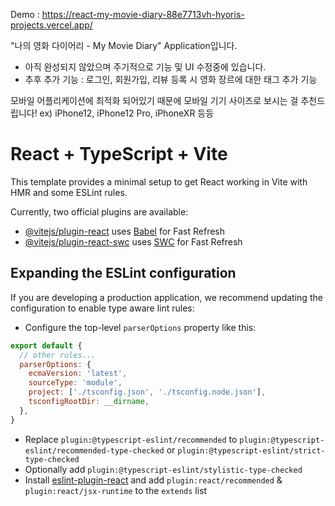 Demo : https://react-my-movie-diary-88e7713vh-hyoris-projects.vercel.app/

"나의 영화 다이어리 - My Movie Diary" Application입니다.

* 아직 완성되지 않았으며 주기적으로 기능 및 UI 수정중에 있습니다.
* 추후 추가 기능 : 로그인, 회원가입, 리뷰 등록 시 영화 장르에 대한 태그 추가 기능

모바일 어플리케이션에 최적화 되어있기 때문에 모바일 기기 사이즈로 보시는 걸 추천드립니다!
ex) iPhone12, iPhone12 Pro, iPhoneXR 등등






# React + TypeScript + Vite

This template provides a minimal setup to get React working in Vite with HMR and some ESLint rules.

Currently, two official plugins are available:

- [@vitejs/plugin-react](https://github.com/vitejs/vite-plugin-react/blob/main/packages/plugin-react/README.md) uses [Babel](https://babeljs.io/) for Fast Refresh
- [@vitejs/plugin-react-swc](https://github.com/vitejs/vite-plugin-react-swc) uses [SWC](https://swc.rs/) for Fast Refresh

## Expanding the ESLint configuration

If you are developing a production application, we recommend updating the configuration to enable type aware lint rules:

- Configure the top-level `parserOptions` property like this:

```js
export default {
  // other rules...
  parserOptions: {
    ecmaVersion: 'latest',
    sourceType: 'module',
    project: ['./tsconfig.json', './tsconfig.node.json'],
    tsconfigRootDir: __dirname,
  },
}
```

- Replace `plugin:@typescript-eslint/recommended` to `plugin:@typescript-eslint/recommended-type-checked` or `plugin:@typescript-eslint/strict-type-checked`
- Optionally add `plugin:@typescript-eslint/stylistic-type-checked`
- Install [eslint-plugin-react](https://github.com/jsx-eslint/eslint-plugin-react) and add `plugin:react/recommended` & `plugin:react/jsx-runtime` to the `extends` list
